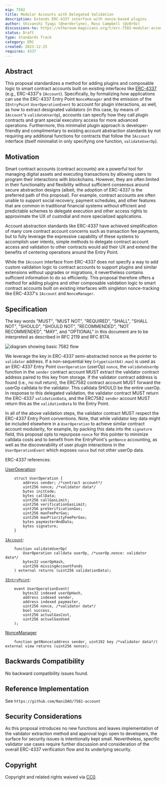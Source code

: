 ```yaml
---
eip: 7582
title: Modular Accounts with Delegated Validation
description: Extends ERC-4337 interface with nonce-based plugins
author: Shivanshi Tyagi (@nerderlyne), Ross Campbell (@z0r0z)
discussions-to: https://ethereum-magicians.org/t/erc-7582-modular-accounts-with-delegated-validation/17640
status: Draft
type: Standards Track
category: ERC
created: 2023-12-25
requires: 4337
---
```


## Abstract

This proposal standardizes a method for adding plugins and composable logic to smart contract accounts built on existing interfaces like [ERC-4337](./eip-4337.md) (e.g., ERC-4337's `IAccount`). Specifically, by formalizing how applications can use the ERC-4337 Entry Point `NonceManager` and the emission of the `IEntryPoint` `UserOperationEvent` to account for plugin interactions, as well, as how to extract designated validators (in this case, by means of `IAccount`'s `validateUserOp`), accounts can specify how they call plugin contracts and grant special executory access for more advanced operations. Furthermore, this minimalist plugin approach is developer-friendly and complimentary to existing account abstraction standards by not requiring any additional functions for contracts that follow the `IAccount` interface (itself minimalist in only specifying one function, `validateUserOp`).

## Motivation

Smart contract accounts (contract accounts) are a powerful tool for managing digital assets and executing transactions by allowing users to program their interactions with blockchains. However, they are often limited in their functionality and flexibility without sufficient consensus around secure abstraction designs (albeit, the adoption of ERC-4337 is the preferred path of this proposal). For example, contract accounts are often unable to support social recovery, payment schedules, and other features that are common in traditional financial systems without efficient and predictable schemes to delegate execution and other access rights to approximate the UX of custodial and more specialized applications.

Account abstraction standards like ERC-4337 have achieved simplification of many core contract account concerns such as transaction fee payments, but to fully leverage the expressive capability of these systems to accomplish user intents, simple methods to delegate contract account access and validation to other contracts would aid their UX and extend the benefits of centering operations around the Entry Point.

While the `IAccount` interface from ERC-4337 does not specify a way to add custom validation logic to contract accounts to support plugins and similar extensions without upgrades or migrations, it nevertheless contains sufficient information to do so efficiently. This proposal therefore offers a method for adding plugins and other composable validation logic to smart contract accounts built on existing interfaces with singleton nonce-tracking like ERC-4337's `IAccount` and `NonceManager`.

## Specification

The key words "MUST", "MUST NOT", "REQUIRED", "SHALL", "SHALL NOT", "SHOULD", "SHOULD NOT", "RECOMMENDED", "NOT RECOMMENDED", "MAY", and "OPTIONAL" in this document are to be interpreted as described in RFC 2119 and RFC 8174.

![diagram showing basic 7582 flow](../assets/eip-7582/base-flow.svg)

We leverage the key in ERC-4337 semi-abstracted nonce as the pointer to `validator` address. If a non-sequential key (`>type(uint64).max`) is used as an ERC-4337 Entry Point `UserOperation` (userOp) `nonce`, the `validateUserOp` function in the `sender` contract account MUST extract the validator contract address paired to this key from storage. If the validator contract address is found (i.e., no null return), the ERC7582 contract account MUST forward the userOp calldata to the validator. This calldata SHOULD be the entire userOp. In response to this delegated validation, the validator contract MUST return the ERC-4337 `validationData`, and the ERC7582 `sender` account MUST return this as the `validationData` to the Entry Point. 

In all of the above validation steps, the validator contract MUST respect the ERC-4337 Entry Point conventions. Note, that while validator key data might be included elsewhere in a `UserOperation` to achieve similar contract account modularity, for example, by packing this data into the `signature` field, this proposal opts to repurpose `nonce` for this pointer to minimize calldata costs and to benefit from the EntryPoint's `getNonce` accounting, as well as the discoverability of user plugin interactions in the `UserOperationEvent` which exposes `nonce` but not other userOp data.

ERC-4337 references:

[UserOperation](https://github.com/eth-infinitism/account-abstraction/blob/develop/contracts/interfaces/UserOperation.sol):

```solidity
    struct UserOperation {
        address sender; /*contract account*/
        uint256 nonce; /*validator data*/
        bytes initCode;
        bytes callData;
        uint256 callGasLimit;
        uint256 verificationGasLimit;
        uint256 preVerificationGas;
        uint256 maxFeePerGas;
        uint256 maxPriorityFeePerGas;
        bytes paymasterAndData;
        bytes signature;
    }
```

[`IAccount`](https://github.com/eth-infinitism/account-abstraction/blob/develop/contracts/interfaces/IAccount.sol):

```solidity
    function validateUserOp(
        UserOperation calldata userOp, /*userOp.nonce: validator data*/
        bytes32 userOpHash,
        uint256 missingAccountFunds
    ) external returns (uint256 validationData);
```

[`IEntryPoint`](https://github.com/eth-infinitism/account-abstraction/blob/develop/contracts/interfaces/IEntryPoint.sol):

```solidity
    event UserOperationEvent(
        bytes32 indexed userOpHash,
        address indexed sender,
        address indexed paymaster,
        uint256 nonce, /*validator data*/
        bool success,
        uint256 actualGasCost,
        uint256 actualGasUsed
    );
```

[NonceManager](https://github.com/eth-infinitism/account-abstraction/blob/develop/contracts/core/NonceManager.sol)

```solidity
    function getNonce(address sender, uint192 key /*validator data*/) external view returns (uint256 nonce);
```

## Backwards Compatibility

No backward compatibility issues found.

## Reference Implementation

See `https://github.com/NaniDAO/7582-account`

## Security Considerations

As this proposal introduces no new functions and leaves implementation of the validator extraction method and approval logic open to developers, the surface for security issues is intentionally kept small. Nevertheless, specific validator use cases require further discussion and consideration of the overall ERC-4337 verification flow and its underlying security.

## Copyright

Copyright and related rights waived via [CC0](../LICENSE.md).
